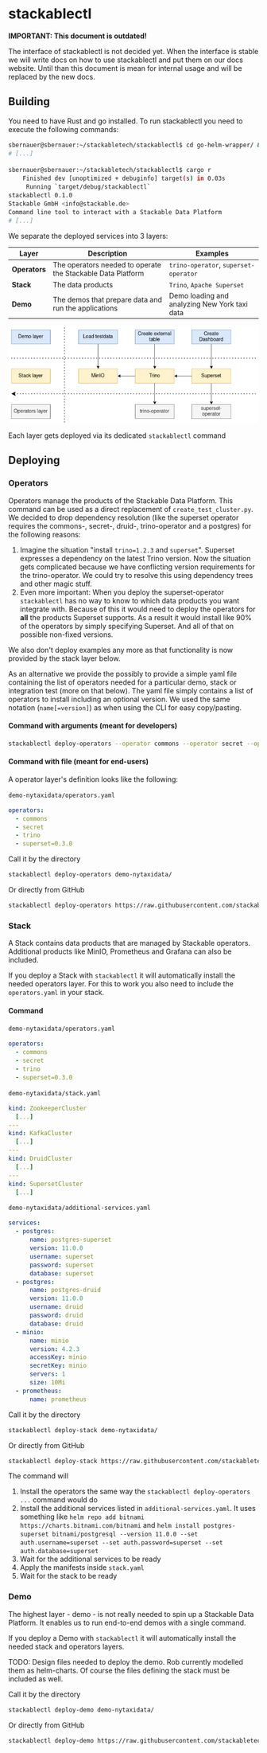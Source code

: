 # stackablectl

**IMPORTANT: This document is outdated!**

The interface of stackablectl is not decided yet.
When the interface is stable we will write docs on how to use stackablectl and put them on our docs website.
Until than this document is mean for internal usage and will be replaced by the new docs.

## Building
You need to have Rust and go installed.
To run stackablectl you need to execute the following commands:
``` bash
sbernauer@sbernauer:~/stackabletech/stackablectl$ cd go-helm-wrapper/ && ./build.sh && cd ..
# [...]

sbernauer@sbernauer:~/stackabletech/stackablectl$ cargo r
    Finished dev [unoptimized + debuginfo] target(s) in 0.03s
     Running `target/debug/stackablectl`
stackablectl 0.1.0
Stackable GmbH <info@stackable.de>
Command line tool to interact with a Stackable Data Platform
# [...]
```

We separate the deployed services into 3 layers:

| Layer         | Description                                                 | Examples                                      |
|---------------|-------------------------------------------------------------|-----------------------------------------------|
| **Operators** | The operators needed to operate the Stackable Data Platform | `trino-operator`, `superset-operator`         |
| **Stack**     | The data products                                           | `Trino`, `Apache Superset`                    |
| **Demo**      | The demos that prepare data and run the applications        | Demo loading and analyzing New York taxi data |

![](docs/images/layers.png)

Each layer gets deployed via its dedicated `stackablectl` command

## Deploying
### Operators
Operators manage the products of the Stackable Data Platform.
This command can be used as a direct replacement of `create_test_cluster.py`.
We decided to drop dependency resolution (like the superset operator requires the commons-, secret-, druid-, trino-operator and a postgres) for the following reasons:
1. Imagine the situation "install `trino=1.2.3` and `superset`". Superset expresses a dependency on the latest Trino version.
Now the situation gets complicated because we have conflicting version requirements for the trino-operator.
We could try to resolve this using dependency trees and other magic stuff.
2. Even more important: When you deploy the superset-operator `stackablectl` has no way to know to which data products you want integrate with.
Because of this it would need to deploy the operators for **all** the products Superset supports.
As a result it would install like 90% of the operators by simply specifying Superset.
And all of that on possible non-fixed versions.

We also don't deploy examples any more as that functionality is now provided by the stack layer below.

As an alternative we provide the possibly to provide a simple yaml file containing the list of operators needed for a particular demo, stack or integration test (more on that below).
The yaml file simply contains a list of operators to install including an optional version.
We used the same notation (`name[=version]`) as when using the CLI for easy copy/pasting.

#### Command with arguments (meant for developers)
```bash
stackablectl deploy-operators --operator commons --operator secret --operator trino --operator superset=0.3.0
```

#### Command with file (meant for end-users)
A operator layer's definition looks like the following:

`demo-nytaxidata/operators.yaml`
```yaml
operators:
  - commons
  - secret
  - trino
  - superset=0.3.0
```
Call it by the directory
```bash
stackablectl deploy-operators demo-nytaxidata/
```
Or directly from GitHub
```bash
stackablectl deploy-operators https://raw.githubusercontent.com/stackabletech/demos/main/demo-nytaxidata/
```

### Stack
A Stack contains data products that are managed by Stackable operators. Additional products like MinIO, Prometheus and Grafana can also be included.

If you deploy a Stack with `stackablectl` it will automatically install the needed operators layer.
For this to work you also need to include the `operators.yaml` in your stack.

#### Command
`demo-nytaxidata/operators.yaml`
```yaml
operators:
  - commons
  - secret
  - trino
  - superset=0.3.0
```

`demo-nytaxidata/stack.yaml`
```yaml
kind: ZookeeperCluster
  [...]
---
kind: KafkaCluster
  [...]
---
kind: DruidCluster
  [...]
---
kind: SupersetCluster
  [...]
```

`demo-nytaxidata/additional-services.yaml`
```yaml
services:
  - postgres:
      name: postgres-superset
      version: 11.0.0
      username: superset
      password: superset
      database: superset
  - postgres:
      name: postgres-druid
      version: 11.0.0
      username: druid
      password: druid
      database: druid
  - minio:
      name: minio
      version: 4.2.3
      accessKey: minio
      secretKey: minio
      servers: 1
      size: 10Mi
  - prometheus:
      name: prometheus
```

Call it by the directory
```bash
stackablectl deploy-stack demo-nytaxidata/
```
Or directly from GitHub
```bash
stackablectl deploy-stack https://raw.githubusercontent.com/stackabletech/demos/main/demo-nytaxidata/
```

The command will
1. Install the operators the same way the `stackablectl deploy-operators ...` command would do
2. Install the additional services listed in `additional-services.yaml`. It uses something like
`helm repo add bitnami https://charts.bitnami.com/bitnami` and
`helm install postgres-superset bitnami/postgresql --version 11.0.0 --set auth.username=superset --set auth.password=superset --set auth.database=superset`
4. Wait for the additional services to be ready
5. Apply the manifests inside `stack.yaml`
6. Wait for the stack to be ready

### Demo
The highest layer - demo - is not really needed to spin up a Stackable Data Platform.
It enables us to run end-to-end demos with a single command.

If you deploy a Demo with `stackablectl` it will automatically install the needed stack and operators layers. 

TODO: Design files needed to deploy the demo.
Rob currently modelled them as helm-charts.
Of course the files defining the stack must be included as well.

Call it by the directory
```bash
stackablectl deploy-demo demo-nytaxidata/
```
Or directly from GitHub
```bash
stackablectl deploy-demo https://raw.githubusercontent.com/stackabletech/demos/main/demo-nytaxidata/
```
